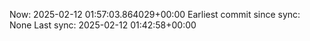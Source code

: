 Now: 2025-02-12 01:57:03.864029+00:00 Earliest commit since sync: None Last sync: 2025-02-12 01:42:58+00:00
